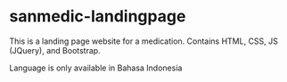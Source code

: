 # sanmedic-landingpage
This is a landing page website for a medication. Contains HTML, CSS, JS (JQuery), and Bootstrap.

Language is only available in Bahasa Indonesia
